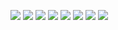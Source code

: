 ![](2021-12-06-21-41-00.png)
![](2021-12-07-14-29-20.png)
![](2021-12-07-14-31-07.png)
![](2021-12-07-14-32-01.png)
![](2021-12-07-14-33-27.png)
![](2021-12-07-14-35-05.png)
![](2021-12-07-14-36-02.png)
![](2021-12-07-14-58-25.png)
